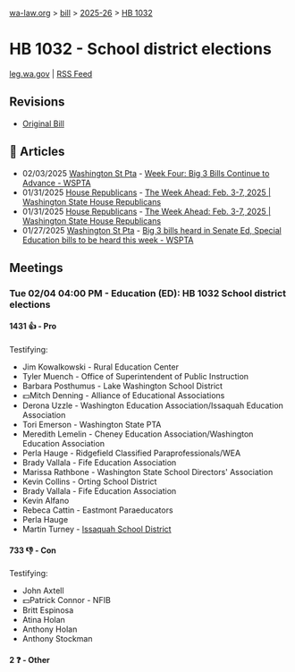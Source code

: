 [wa-law.org](/) > [bill](/bill/) > [2025-26](/bill/2025-26/) > [HB 1032](/bill/2025-26/hb/1032/)

# HB 1032 - School district elections
[leg.wa.gov](https://app.leg.wa.gov/billsummary?BillNumber=1032&Year=2025&Initiative=false) | [RSS Feed](./rss.xml)

## Revisions
* [Original Bill](1/)

## 📰 Articles
* 02/03/2025 [Washington St Pta](/org/washington_st_pta/) - [Week Four: Big 3 Bills Continue to Advance - WSPTA](https://www.wastatepta.org/week-four-big-3-bills-continue-to-advance/#:~:text=HB%201032)
* 01/31/2025 [House Republicans](/org/house_republicans/) - [The Week Ahead: Feb. 3-7, 2025 | Washington State House Republicans](http://houserepublicans.wa.gov/week/the-week-ahead-feb-3-7-2025/#:~:text=HB%201032)
* 01/31/2025 [House Republicans](/org/house_republicans/) - [The Week Ahead: Feb. 3-7, 2025 | Washington State House Republicans](https://houserepublicans.wa.gov/week/the-week-ahead-feb-3-7-2025/#:~:text=HB%201032)
* 01/27/2025 [Washington St Pta](/org/washington_st_pta/) - [Big 3 bills heard in Senate Ed, Special Education bills to be heard this week - WSPTA](https://www.wastatepta.org/2025session-week3/#:~:text=HB%201032)

## Meetings
### Tue 02/04 04:00 PM - Education (ED): HB 1032 School district elections
#### 1431 👍 - Pro
Testifying:
* Jim Kowalkowski - Rural Education Center
* Tyler Muench - Office of Superintendent of Public Instruction
* Barbara Posthumus - Lake Washington School District
* 💵Mitch Denning - Alliance of Educational Associations
* Derona Uzzle - Washington Education Association/Issaquah Education Association
* Tori Emerson - Washington State PTA
* Meredith Lemelin - Cheney Education Association/Washington Education Association
* Perla Hauge - Ridgefield Classified Paraprofessionals/WEA
* Brady Vallala - Fife Education Association
* Marissa Rathbone - Washington State School Directors' Association
* Kevin Collins - Orting School District
* Brady Vallala - Fife Education Association
* Kevin Alfano
* Rebeca Cattin - Eastmont Paraeducators
* Perla Hauge
* Martin Turney - [Issaquah School District](/org/issaquah_school_district/)

#### 733 👎 - Con
Testifying:
* John Axtell
* 💵Patrick Connor - NFIB
* Britt Espinosa
* Atina Holan
* Anthony Holan
* Anthony Stockman

#### 2 ❓ - Other
